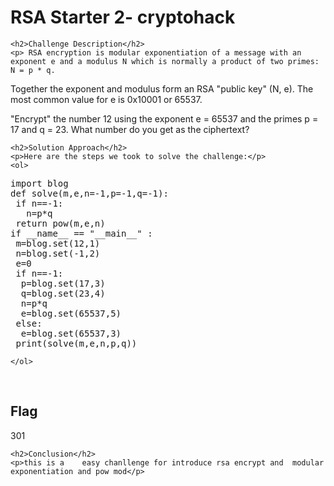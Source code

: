 
<!DOCTYPE html>
<html>

<body>
    <h1>RSA Starter 2- cryptohack</h1>

    <h2>Challenge Description</h2>
    <p> RSA encryption is modular exponentiation of a message with an exponent e and a modulus N which is normally a product of two primes: N = p * q.

Together the exponent and modulus form an RSA "public key" (N, e). The most common value for e is 0x10001 or 65537.

"Encrypt" the number 12 using the exponent e = 65537 and the primes p = 17 and q = 23. What number do you get as the ciphertext?

 </p>
 
    <h2>Solution Approach</h2>
    <p>Here are the steps we took to solve the challenge:</p>
    <ol>
<pre>
import blog
def solve(m,e,n=-1,p=-1,q=-1):
 if n==-1:
   n=p*q
 return pow(m,e,n)
if __name__ == "__main__" :
 m=blog.set(12,1)
 n=blog.set(-1,2)
 e=0
 if n==-1:
  p=blog.set(17,3)
  q=blog.set(23,4)
  n=p*q
  e=blog.set(65537,5)
 else:
  e=blog.set(65537,3)
 print(solve(m,e,n,p,q))
</pre>        
       
    
    </ol>
<br>
    <h2>Flag</h2>
    <p class="flag">301
</p>

    <h2>Conclusion</h2>
    <p>this is a    easy chanllenge for introduce rsa encrypt and  modular exponentiation and pow mod</p>
</body>
</html>


